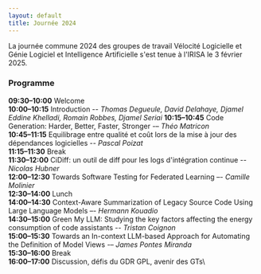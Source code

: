```yaml
---
layout: default
title: Journée 2024
---
```


La journée commune 2024 des groupes de travail Vélocité Logicielle et Génie Logiciel et Intelligence Artificielle s'est tenue à l'IRISA le 3 février 2025.

### Programme

**09:30–10:00** Welcome\
**10:00–10:15** Introduction -- *Thomas Degueule, David Delahaye, Djamel Eddine Khelladi, Romain Robbes, Djamel Seriai*
**10:15–10:45** Code Generation: Harder, Better, Faster, Stronger -– *Théo Matricon*\
**10:45–11:15** Equilibrage entre qualité et coût lors de la mise à jour des dépendances logicielles -- *Pascal Poizat*\
**11:15–11:30** Break\
**11:30–12:00** CiDiff: un outil de diff pour les logs d'intégration continue -- *Nicolas Hubner*\
**12:00–12:30** Towards Software Testing for Federated Learning –- *Camille Molinier*\
**12:30–14:00** Lunch\
**14:00–14:30** Context-Aware Summarization of Legacy Source Code Using Large Language Models –- *Hermann Kouadio*\
**14:30–15:00** Green My LLM: Studying the key factors affecting the energy consumption of code assistants -- *Tristan Coignon*\
**15:00–15:30** Towards an In-context LLM-based Approach for Automating the Definition of Model Views -– *James Pontes Miranda*\
**15:30–16:00** Break\
**16:00–17:00** Discussion, défis du GDR GPL, avenir des GTs\

